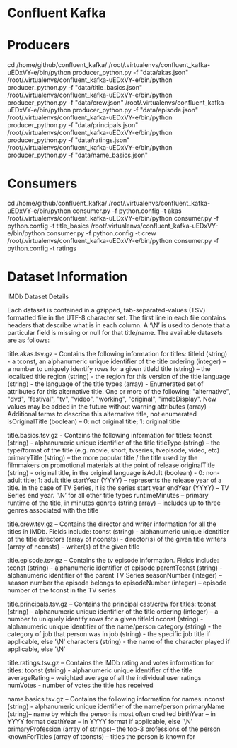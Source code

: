 # Confluent Kafka

# Producers
cd /home/github/confluent_kafka/
/root/.virtualenvs/confluent_kafka-uEDxVY-e/bin/python producer_python.py -f "data/akas.json"
/root/.virtualenvs/confluent_kafka-uEDxVY-e/bin/python producer_python.py -f "data/title_basics.json"
/root/.virtualenvs/confluent_kafka-uEDxVY-e/bin/python producer_python.py -f "data/crew.json"
/root/.virtualenvs/confluent_kafka-uEDxVY-e/bin/python producer_python.py -f "data/episode.json"
/root/.virtualenvs/confluent_kafka-uEDxVY-e/bin/python producer_python.py -f "data/principals.json"
/root/.virtualenvs/confluent_kafka-uEDxVY-e/bin/python producer_python.py -f "data/ratings.json"
/root/.virtualenvs/confluent_kafka-uEDxVY-e/bin/python producer_python.py -f "data/name_basics.json"

# Consumers
cd /home/github/confluent_kafka/
/root/.virtualenvs/confluent_kafka-uEDxVY-e/bin/python consumer.py -f python.config -t akas
/root/.virtualenvs/confluent_kafka-uEDxVY-e/bin/python consumer.py -f python.config -t title_basics
/root/.virtualenvs/confluent_kafka-uEDxVY-e/bin/python consumer.py -f python.config -t crew
/root/.virtualenvs/confluent_kafka-uEDxVY-e/bin/python consumer.py -f python.config -t ratings




# Dataset Information

IMDb Dataset Details

Each dataset is contained in a gzipped, tab-separated-values (TSV) formatted file in the UTF-8 character set. The first line in each file contains headers that describe what is in each column. A ‘\N’ is used to denote that a particular field is missing or null for that title/name. The available datasets are as follows:

title.akas.tsv.gz - Contains the following information for titles:
titleId (string) - a tconst, an alphanumeric unique identifier of the title
ordering (integer) – a number to uniquely identify rows for a given titleId
title (string) – the localized title
region (string) - the region for this version of the title
language (string) - the language of the title
types (array) - Enumerated set of attributes for this alternative title. One or more of the following: "alternative", "dvd", "festival", "tv", "video", "working", "original", "imdbDisplay". New values may be added in the future without warning
attributes (array) - Additional terms to describe this alternative title, not enumerated
isOriginalTitle (boolean) – 0: not original title; 1: original title

title.basics.tsv.gz - Contains the following information for titles:
tconst (string) - alphanumeric unique identifier of the title
titleType (string) – the type/format of the title (e.g. movie, short, tvseries, tvepisode, video, etc)
primaryTitle (string) – the more popular title / the title used by the filmmakers on promotional materials at the point of release
originalTitle (string) - original title, in the original language
isAdult (boolean) - 0: non-adult title; 1: adult title
startYear (YYYY) – represents the release year of a title. In the case of TV Series, it is the series start year
endYear (YYYY) – TV Series end year. ‘\N’ for all other title types
runtimeMinutes – primary runtime of the title, in minutes
genres (string array) – includes up to three genres associated with the title

title.crew.tsv.gz – Contains the director and writer information for all the titles in IMDb. Fields include:
tconst (string) - alphanumeric unique identifier of the title
directors (array of nconsts) - director(s) of the given title
writers (array of nconsts) – writer(s) of the given title

title.episode.tsv.gz – Contains the tv episode information. Fields include:
tconst (string) - alphanumeric identifier of episode
parentTconst (string) - alphanumeric identifier of the parent TV Series
seasonNumber (integer) – season number the episode belongs to
episodeNumber (integer) – episode number of the tconst in the TV series

title.principals.tsv.gz – Contains the principal cast/crew for titles:
tconst (string) - alphanumeric unique identifier of the title
ordering (integer) – a number to uniquely identify rows for a given titleId
nconst (string) - alphanumeric unique identifier of the name/person
category (string) - the category of job that person was in
job (string) - the specific job title if applicable, else '\N'
characters (string) - the name of the character played if applicable, else '\N'

title.ratings.tsv.gz – Contains the IMDb rating and votes information for titles:
tconst (string) - alphanumeric unique identifier of the title
averageRating – weighted average of all the individual user ratings
numVotes - number of votes the title has received

name.basics.tsv.gz – Contains the following information for names:
nconst (string) - alphanumeric unique identifier of the name/person
primaryName (string)– name by which the person is most often credited
birthYear – in YYYY format
deathYear – in YYYY format if applicable, else '\N'
primaryProfession (array of strings)– the top-3 professions of the person
knownForTitles (array of tconsts) – titles the person is known for

